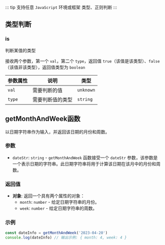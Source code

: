 ::: tip 支持任意 `JavaScript` 环境或框架
类型、正则判断
:::

## 类型判断

### is

判断某值的类型

<div class="pure-border">

接收两个参数，第一个 `val`，第二个 `type`，返回值 `true`（该值是该类型）、`false`（该值非该类型），返回值类型为 `boolean`

| **参数属性** | **说明**         | **类型**  |
| ------------ | ---------------- | --------- |
| `val`        | 需要判断的值     | `unknown` |
| `type`       | 需要判断值的类型 | `string`  |

</div>

## getMonthAndWeek函数

以日期字符串作为输入，并返回该日期的月份和周数。

### 参数

- `dateStr`: `string` - `getMonthAndWeek` 函数接受一个 `dateStr` 参数，该参数是一个表示日期的字符串。此日期字符串将用于计算该日期在该月中的月份和周数。

### 返回值

- **对象**: 返回一个具有两个属性的对象：
  - `month`: `number` - 给定日期字符串的月份。
  - `week`: `number` - 给定日期字符串的周数。

### 示例

```javascript
const dateInfo = getMonthAndWeek('2023-04-20')
console.log(dateInfo) // 输出示例: { month: 4, week: 4 }
```

<!-- <script setup>
// import { useAddNumInOutlineLabel } from '../../.vitepress/utils/createElement.ts'
// useAddNumInOutlineLabel(40)

// import hasCNChars from './hasCNChars.vue'
</script>

### isDef

是否非 `undefined`

<div class="pure-border">

接收一个参数 `val`，返回值类型为 `boolean`

| **参数属性** | **说明**     | **类型**  |
| ------------ | ------------ | --------- |
| `val`        | 需要判断的值 | `unknown` |

</div>

### isUnDef

是否是 `undefined`

<div class="pure-border">

接收一个参数 `val`，返回值类型为 `boolean`

| **参数属性** | **说明**     | **类型**  |
| ------------ | ------------ | --------- |
| `val`        | 需要判断的值 | `unknown` |

</div>

### isObject

是否是对象 `object`

<div class="pure-border">

接收一个参数 `val`，返回值类型为 `boolean`

| **参数属性** | **说明**     | **类型** |
| ------------ | ------------ | -------- |
| `val`        | 需要判断的值 | `any`    |

</div>

### isPlainObject

是否是普通对象，功能同 [lodash.isPlainObject](https://www.lodashjs.com/docs/lodash.isPlainObject)

<div class="pure-border">

接收一个参数 `val`，返回值类型为 `boolean`

| **参数属性** | **说明**     | **类型** |
| ------------ | ------------ | -------- |
| `val`        | 需要判断的值 | `any`    |

</div>

### isDate

是否是 `Date` 日期类型

<div class="pure-border">

接收一个参数 `val`，返回值类型为 `boolean`

| **参数属性** | **说明**     | **类型**  |
| ------------ | ------------ | --------- |
| `val`        | 需要判断的值 | `unknown` |

</div>

### isNull

是否是 `null`

<div class="pure-border">

接收一个参数 `val`，返回值类型为 `boolean`

| **参数属性** | **说明**     | **类型**  |
| ------------ | ------------ | --------- |
| `val`        | 需要判断的值 | `unknown` |

</div>

### isNullAndUnDef

是否是 `null` 并且是 `undefined`

<div class="pure-border">

接收一个参数 `val`，返回值类型为 `boolean`

| **参数属性** | **说明**     | **类型**  |
| ------------ | ------------ | --------- |
| `val`        | 需要判断的值 | `unknown` |

</div>

### isNullOrUnDef

是否是 `null` 或者 `undefined`

<div class="pure-border">

接收一个参数 `val`，返回值类型为 `boolean`

| **参数属性** | **说明**     | **类型**  |
| ------------ | ------------ | --------- |
| `val`        | 需要判断的值 | `unknown` |

</div>

### isNumber

是否是 `number`

<div class="pure-border">

接收一个参数 `val`，返回值类型为 `boolean`

| **参数属性** | **说明**     | **类型**  |
| ------------ | ------------ | --------- |
| `val`        | 需要判断的值 | `unknown` |

</div>

### isPromise

是否是 `Promise`

<div class="pure-border">

接收一个参数 `val`，返回值类型为 `boolean`

| **参数属性** | **说明**     | **类型**  |
| ------------ | ------------ | --------- |
| `val`        | 需要判断的值 | `unknown` |

</div>

### isString

是否是 `string`

<div class="pure-border">

接收一个参数 `val`，返回值类型为 `boolean`

| **参数属性** | **说明**     | **类型**  |
| ------------ | ------------ | --------- |
| `val`        | 需要判断的值 | `unknown` |

</div>

### isFunction

是否是 `Function`

<div class="pure-border">

接收一个参数 `val`，返回值类型为 `boolean`

| **参数属性** | **说明**     | **类型**  |
| ------------ | ------------ | --------- |
| `val`        | 需要判断的值 | `unknown` |

</div>

### isBoolean

是否是 `Boolean`

<div class="pure-border">

接收一个参数 `val`，返回值类型为 `boolean`

| **参数属性** | **说明**     | **类型**  |
| ------------ | ------------ | --------- |
| `val`        | 需要判断的值 | `unknown` |

</div>

### isRegExp

是否是 `RegExp`

<div class="pure-border">

接收一个参数 `val`，返回值类型为 `boolean`

| **参数属性** | **说明**     | **类型**  |
| ------------ | ------------ | --------- |
| `val`        | 需要判断的值 | `unknown` |

</div>

### isArray

是否是 `Array`

<div class="pure-border">

接收一个参数 `val`，返回值类型为 `boolean`

| **参数属性** | **说明**     | **类型**  |
| ------------ | ------------ | --------- |
| `val`        | 需要判断的值 | `unknown` |

</div>

### isJSON

是否是标准的 `JSON` 格式

<div class="pure-border">

接收一个参数 `val`，返回值类型为 `boolean`

| **参数属性** | **说明**     | **类型**  |
| ------------ | ------------ | --------- |
| `val`        | 需要判断的值 | `unknown` |

</div>

### isWindow

是否是 `Window`

<div class="pure-border">

接收一个参数 `val`，返回值类型为 `boolean`

| **参数属性** | **说明**     | **类型** |
| ------------ | ------------ | -------- |
| `val`        | 需要判断的值 | `any`    |

</div>

### isElement

是否是 `Element`

<div class="pure-border">

接收一个参数 `val`，返回值类型为 `boolean`

| **参数属性** | **说明**     | **类型**  |
| ------------ | ------------ | --------- |
| `val`        | 需要判断的值 | `unknown` |

</div>

### isServer

是否处于服务端，非浏览器环境，无需参数（根据是否存在`window`来判断）

### isClient

是否处于浏览器环境，无需参数（根据是否存在`window`来判断）

### isBrowser

是否处于浏览器环境，无需参数（根据是否存在`document`来判断）

## 正则判断

### isUrl

`url` 链接正则

<div class="pure-border">

接收一个参数 `value`，返回值类型为 `boolean`

| **参数属性** | **说明**     | **类型** |
| ------------ | ------------ | -------- |
| `value`      | 需要判断的值 | `string` |

</div>

### isPhone

手机号码正则

<div class="pure-border">

接收一个参数 `value`，返回值类型为 `boolean`

| **参数属性** | **说明**     | **类型** |
| ------------ | ------------ | -------- |
| `value`      | 需要判断的值 | `any`    |

</div>

### isEmail

邮箱正则

<div class="pure-border">

接收一个参数 `value`，返回值类型为 `boolean`

| **参数属性** | **说明**     | **类型** |
| ------------ | ------------ | -------- |
| `value`      | 需要判断的值 | `string` |

</div>

### isQQ

`QQ` 正则

<div class="pure-border">

接收一个参数 `value`，返回值类型为 `boolean`

| **参数属性** | **说明**     | **类型** |
| ------------ | ------------ | -------- |
| `value`      | 需要判断的值 | `number` |

</div>

### isPostCode

是否是中国大陆邮政编码（共`6`位，且不能以`0`开头）

<div class="pure-border">

接收一个参数 `value`，返回值类型为 `boolean`

| **参数属性** | **说明**     | **类型** |
| ------------ | ------------ | -------- |
| `value`      | 需要判断的值 | `number` |

</div>

### isLowerCase

是否是小写字母

<div class="pure-border">

接收一个参数 `value`，返回值类型为 `boolean`

| **参数属性** | **说明**     | **类型** |
| ------------ | ------------ | -------- |
| `value`      | 需要判断的值 | `string` |

</div>

### isUpperCase

是否是大写字母

<div class="pure-border">

接收一个参数 `value`，返回值类型为 `boolean`

| **参数属性** | **说明**     | **类型** |
| ------------ | ------------ | -------- |
| `value`      | 需要判断的值 | `any`    |

</div>

### isAlphabets

是否是大小写字母

<div class="pure-border">

接收一个参数 `value`，返回值类型为 `boolean`

| **参数属性** | **说明**     | **类型** |
| ------------ | ------------ | -------- |
| `value`      | 需要判断的值 | `string` |

</div>

### isExistSpace

检测字符串是否有空格

<div class="pure-border">

接收一个参数 `value`，返回 `true`（有空格）、`false`（无空格），返回值类型为 `boolean`

| **参数属性** | **说明**     | **类型** |
| ------------ | ------------ | -------- |
| `value`      | 需要判断的值 | `string` |

</div>

### hasCNChars

校验是否包含中文或指定的 `unicode` 字符；校验是否全是中文或指定的 `unicode` 字符 （包括常用中文标点符号）

<div class="pure-border">

#### <divider-base /> {#base}

<hasCNChars />

<details>

<summary>查看代码</summary>

<<< @/utils/is/hasCNChars.vue

</details>

#### <divider-param /> {#param}

接收两个参数，第一个参数 `value`，第二个参数 `options`，返回值类型为 `boolean`

| **参数属性** | **说明**                                  | **类型**   |
| ------------ | ----------------------------------------- | ---------- |
| `value`      | 需要判断的值                              | `any`      |
| `options`    | 拥有四个属性，具体看下面的 `options` 详情 | `isParams` |

#### <divider-options /> {#options}

| **参数属性**     | **说明**                                   | **类型**  |
| ---------------- | ------------------------------------------ | --------- |
| `all`            | 是否全部是中文，默认 `false`               | `boolean` |
| `unicode`        | 自定义 `unicode`，不会覆盖默认的 `unicode` | `string`  |
| `replaceUnicode` | 自定义 `unicode`，会覆盖默认的 `unicode`   | `string`  |
| `pure`           | 是否删除全部空格，默认 `false`             | `boolean` |

#### <divider-type /> {#type}

<<< @/utils/is/types/hasCNChars.ts

::: info 提示信息

- [unicode 转换](https://unicode.yunser.com/coding)
- 将 `replaceUnicode` 值设置为非常用中文标点符号的 `unicode` 编码时，常用中文标点符号不会被识别为中文
- 常用中文标点符号 `。` `；` `，` `：` `“` `”` `（` `）` `、` `？` `《` `》` `！` `【` `】` `￥`
- 依次对应的 `unicode` 编码为 `\u3002` `\uff1b` `\uff0c` `\uff1a` `\u201c` `\u201d` `\uff08` `\uff09` `\u3001` `\uff1f` `\u300a` `\u300b` `\uff01` `\u3010` `\u3011` `\uffe5`

:::

</div>

## 其他判断

### isEmpty

是否为空，针对 `数组`、`对象`、`字符串`、`new Map()`、`new Set()` 进行判断

<div class="pure-border">

接收一个参数 `val`，返回值类型为 `boolean`

| **参数属性** | **说明**     | **类型**  |
| ------------ | ------------ | --------- |
| `val`        | 需要判断的值 | `unknown` |

</div>

### isAllEmpty

是否为空，针对 `数组`、`对象`、`字符串`、`new Map()`、`new Set()`、`null`、`undefined` 进行判断，`null`、`undefined` 直接返回 `true`，也就是直接等于空

<div class="pure-border">

接收一个参数 `val`，返回值类型为 `boolean`

| **参数属性** | **说明**     | **类型**  |
| ------------ | ------------ | --------- |
| `val`        | 需要判断的值 | `unknown` |

</div>

### isLeapYear

是否是闰年

<div class="pure-border">

接收一个参数 `val`，返回值类型为 `boolean`

| **参数属性** | **说明**     | **类型**  |
| ------------ | ------------ | --------- |
| `val`        | 需要判断的值 | `unknown` |

</div>

### isBase64

是否是 `Base64`

<div class="pure-border">

接收一个参数 `val`，返回值类型为 `boolean`

| **参数属性** | **说明**     | **类型** |
| ------------ | ------------ | -------- |
| `val`        | 需要判断的值 | `string` |

</div>

### isHex

是否是 `hex`

<div class="pure-border">

接收一个参数 `val`，返回值类型为 `boolean`

| **参数属性** | **说明**     | **类型** |
| ------------ | ------------ | -------- |
| `color`      | 需要判断的值 | `string` |

</div>

### isRgb

是否是 `rgb`

<div class="pure-border">

接收一个参数 `val`，返回值类型为 `boolean`

| **参数属性** | **说明**     | **类型** |
| ------------ | ------------ | -------- |
| `color`      | 需要判断的值 | `string` |

</div>

### isRgba

是否是 `rgba`

<div class="pure-border">

接收一个参数 `val`，返回值类型为 `boolean`

| **参数属性** | **说明**     | **类型** |
| ------------ | ------------ | -------- |
| `color`      | 需要判断的值 | `string` |

</div>

### isHtml

是否是 `HTML`，通过判断传入字符是否包含类似`HTML`标签的结构，适用于基本场景
如需判断传入字符是否符合 `W3C HTML` 规范可以用 [html-validate](https://www.npmjs.com/package/html-validate)

<div class="pure-border">

接收一个参数 `value`，返回值类型为 `boolean`

| **参数属性** | **说明**     | **类型** |
| ------------ | ------------ | -------- |
| `value`      | 需要判断的值 | `string` |

</div> -->
